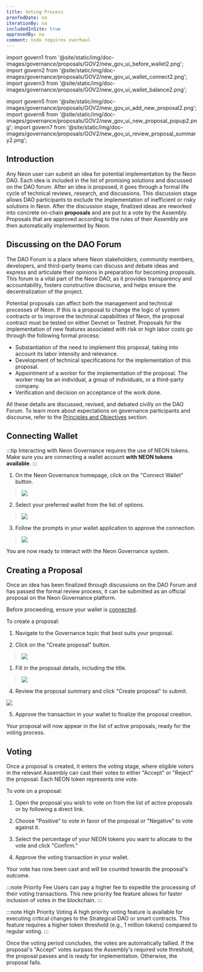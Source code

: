 ```yaml
---
title: Voting Process
proofedDate: na
iterationBy: na
includedInSite: true
approvedBy: na
comment: todo requires overhaul
---
```


import govern1 from '@site/static/img/doc-images/governance/proposals/GOV2/new_gov_ui_before_wallet2.png';
import govern2 from '@site/static/img/doc-images/governance/proposals/GOV2/new_gov_ui_wallet_connect2.png';
import govern3 from '@site/static/img/doc-images/governance/proposals/GOV2/new_gov_ui_wallet_balance2.png';

import govern5 from '@site/static/img/doc-images/governance/proposals/GOV2/new_gov_ui_add_new_proposal2.png';
import govern6 from '@site/static/img/doc-images/governance/proposals/GOV2/new_gov_ui_new_proposal_popup2.png';
import govern7 from '@site/static/img/doc-images/governance/proposals/GOV2/new_gov_ui_review_proposal_summary2.png';


## Introduction

Any Neon user can submit an idea for potential implementation by the Neon DAO. Each idea is included in the list of promising solutions and discussed on the DAO forum. After an idea is proposed, it goes through a formal life cycle of technical reviews, research, and discussions. This discussion stage allows DAO participants to exclude the implementation of inefficient or risky solutions in Neon. After the discussion stage, finalized ideas are reworked into concrete on-chain **proposals** and are put to a vote by the Assembly. Proposals that are approved according to the rules of their Assembly are then automatically implemented by Neon.

## Discussing on the DAO Forum

The DAO Forum is a place where Neon stakeholders, community members, developers, and third-party teams can discuss and debate ideas and express and articulate their opinions in preparation for becoming proposals. This forum is a vital part of the Neon DAO, as it provides transparency and accountability, fosters constructive discourse, and helps ensure the decentralization of the project. 

Potential proposals can affect both the management and technical processes of Neon. If this is a proposal to change the logic of system contracts or to improve the technical capabilities of Neon, the proposal contract must be tested on either Devnet or Testnet. Proposals for the implementation of new features associated with risk or high labor costs go through the following formal process:

  * Substantiation of the need to implement this proposal, taking into account its labor intensity and relevance.
  * Development of technical specifications for the implementation of this proposal.
  * Appointment of a worker for the implementation of the proposal. The worker may be an individual, a group of individuals, or a third-party company.
  * Verification and decision on acceptance of the work done.

All these details are discussed, revised, and debated civilly on the DAO Forum. To learn more about expectations on governance participants and discourse, refer to the [Principles and Objectives](principles.md) section.

## Connecting Wallet

:::tip
Interacting with Neon Governance requires the use of NEON tokens. Make sure you are connecting a wallet account **with NEON tokens available**.
:::

1. On the Neon Governance homepage, click on the "Connect Wallet" button.

> <img src={govern1} />

2. Select your preferred wallet from the list of options.

> <img src={govern2} />

3. Follow the prompts in your wallet application to approve the connection.

> <img src={govern3} />

You are now ready to interact with the Neon Governance system.

## Creating a Proposal

Once an idea has been finalized through discussions on the DAO Forum and has passed the formal review process, it can be submitted as an official proposal on the Neon Governance platform.

Before proceeding, ensure your wallet is [connected](#connecting-wallet).

To create a proposal:

1. Navigate to the Governance topic that best suits your proposal.

<!-- >> <img src={govern4} /> -->

2. Click on the "Create proposal" button.

> <img src={govern5} />

1. Fill in the proposal details, including the title.

> <img src={govern6} />

4. Review the proposal summary and click "Create proposal" to submit.

<img src={govern7} />

5. Approve the transaction in your wallet to finalize the proposal creation.

<!-- >> <img src={govern8} /> -->

Your proposal will now appear in the list of active proposals, ready for the voting process.

## Voting

Once a proposal is created, it enters the voting stage, where eligible voters in the relevant Assembly can cast their votes to either "Accept" or "Reject" the proposal. Each NEON token represents one vote.

To vote on a proposal:

1. Open the proposal you wish to vote on from the list of active proposals or by following a direct link.

<!-- >> <img src={govern9} /> -->

2. Choose "Positive" to vote in favor of the proposal or "Negative" to vote against it.

<!-- >> <img src={govern10} /> -->

3. Select the percentage of your NEON tokens you want to allocate to the vote and click "Confirm."

<!-- >> <img src={govern11} /> -->

4. Approve the voting transaction in your wallet.

Your vote has now been cast and will be counted towards the proposal's outcome.

:::note Priority Fee
Users can pay a higher fee to expedite the processing of their voting transactions. This new priority fee feature allows for faster inclusion of votes in the blockchain.
:::

:::note High Priority Voting
A high priority voting feature is available for executing critical changes to the Strategical DAO or smart contracts. This feature requires a higher token threshold (e.g., 1 million tokens) compared to regular voting.
:::

Once the voting period concludes, the votes are automatically tallied. If the proposal's "Accept" votes surpass the Assembly's required vote threshold, the proposal passes and is ready for implementation. Otherwise, the proposal fails.

<!-- ---
title: Voting Process
proofedDate: na
iterationBy: na
includedInSite: true
approvedBy: na
comment: todo requires overhaul
---

import govern1 from '@site/static/img/doc-images/governance/proposals/new_gov_ui_before_wallet.jpeg';
import govern2 from '@site/static/img/doc-images/governance/proposals/new_gov_ui_wallet_connect.png';
import govern3 from '@site/static/img/doc-images/governance/proposals/new_gov_ui_wallet_balance.png';
import govern4 from '@site/static/img/doc-images/governance/proposals/new_gov_ui_governance_topic.jpeg';
import govern5 from '@site/static/img/doc-images/governance/proposals/new_gov_ui_add_new_proposal.jpeg';
import govern6 from '@site/static/img/doc-images/governance/proposals/new_gov_ui_new_proposal_popup.png';
import govern7 from '@site/static/img/doc-images/governance/proposals/new_gov_ui_list_after_new_proposal.png';
import govern8 from '@site/static/img/doc-images/governance/proposals/new_gov_ui_new_proposal_page.png';
import govern9 from '@site/static/img/doc-images/governance/proposals/new_gov_ui_sign_off_popup.png';
import govern10 from '@site/static/img/doc-images/governance/proposals/new_gov_ui_signed_off_proposal.png';

import govern11 from '@site/static/img/doc-images/governance/proposals/new_gov_ui_cancel_proposal.png';

import govern12 from '@site/static/img/doc-images/governance/proposals/new_gov_ui_proposal_voting.png';
import govern13 from '@site/static/img/doc-images/governance/proposals/new_gov_ui_positive_popup.png';
import govern14 from '@site/static/img/doc-images/governance/proposals/new_gov_ui_negative_popup.png';
import govern15 from '@site/static/img/doc-images/governance/proposals/new_gov_ui_voting_tipping_point.png';

## Introduction

Any Neon user can submit an idea for potential implementation by the Neon DAO. Each idea is included in the list of promising solutions and discussed on the DAO forum. After an idea is proposed, it goes through a formal life cycle of technical reviews, research, and discussions. This discussion stage allows DAO participants to exclude the implementation of inefficient or risky solutions in Neon. After the discussion stage, finalized ideas are reworked into concrete on-chain **proposals** and are put to a vote by the Assembly. Proposals that are approved according to the rules of their Assembly are then automatically implemented by Neon.

## Discussing on the DAO Forum

The DAO Forum is a place where Neon stakeholders, community members, developers, and third-party teams can discuss and debate ideas and express and articulate their opinions in preparation for becoming proposals. This forum is a vital part of the Neon DAO, as it provides transparency and accountability, fosters constructive discourse, and helps ensure the decentralization of the project. 

Potential proposals can affect both the management and technical processes of Neon. If this is a proposal to change the logic of system contracts or to improve the technical capabilities of Neon, the proposal contract must be tested on either Devnet or Testnet. Proposals for the implementation of new features associated with risk or high labor costs go through the following formal process:

  * Substantiation of the need to implement this proposal, taking into account its labor intensity and relevance.
  * Development of technical specifications for the implementation of this proposal.
  * Appointment of a worker for the implementation of the proposal. The worker may be an individual, a group of individuals, or a third-party company.
  * Verification and decision on acceptance of the work done.

All these details are discussed, revised, and debated civilly on the DAO Forum. To learn more about expectations on governance participants and discourse, refer to the [Principles and Objectives](principles.md) section.

## Connecting Wallet

:::tip
Interacting with Neon Governance requires the use of NEON tokens. Make sure you are connecting a wallet account **with NEON tokens available**.
:::

1. Click on "Connect" to connect your Solana wallet to the DAO website.

> <img src={govern1} />

2. Select the wallet application that you are using from the list.

> <img src={govern2} />

3. If you wish to continue, respond to your wallet application's prompt to allow connecting.
4. Confirm that you see your wallet address show up.

> <img src={govern3} />

You are now ready to interact with the Neon Governance UI.

## Creating a Proposal
Once an idea has reached its final form after discussions on the DAO Forum and the formal review process is complete, the proponent can create the actual proposal. The on-chain code to automatically implement the proposal that was tested and finalized on the DAO Forum is now ready to be included in a formal proposal on the Neon DAO website.

Before proceeding, please make sure [your wallet is connected](#connecting-wallet).

To create a proposal, follow the steps below.

1. On the Neon DAO website, select the Governance topic for which the proposal is best suited.

> <img src={govern4} />

2. Click on the "Add new proposal" button.

> <img src={govern5} />

3. In the "Add new proposal" popup, enter the name of your proposal and a description with a link to a relevant [GitHub Gist](https://docs.github.com/en/get-started/writing-on-github/editing-and-sharing-content-with-gists/creating-gists), if applicable. Click on "Add proposal".

> <img src={govern6} />
 
4. A transaction prompt will be displayed by your wallet application. If you have verified its details and wish to continue, approve it, then wait a few moments for the transaction to process.
5. After the transaction has been processed, you will see your proposal in the list of proposals. In this case, we created a proposal called `[Test] Test Proposal 2`.

> <img src={govern7} />

  Click on your proposal to see its details. This new proposal will be in the `Draft` state by default.

> <img src={govern8} />

You can then sign off on your proposal by clicking on the "Sign off" button. Click "Sign off" in the pop up that follows.

> <img src={govern9} />

6. A prompt by your wallet application will ask if you to approve the sign off transaction. If you have verified its details and wish to continue, approve it, then wait a few moments for the transaction to process.
7. After the sign off transaction has been processed, your proposal is now signed off by you and put forth to the community for a vote. Your proposal is now in the `Voting` state and the "Voting Time Left" clock has started counting down.

> <img src={govern10} />

8. Share the proposal link URL to the DAO Forum and elsewhere for the Neon community to vote on it.
9. (Optional) Alternatively, if you wish to cancel this proposal for whatever reason, click on the "Cancel proposal" button, click "Yes, Cancel" in the pop up that follows, and approve the cancel transaction.

> <img src={govern11} />

## Voting

After a proposal is created, it is ready to be put to a vote. The community of eligible voters in the relevant Assembly is then invited to cast their votes to either "Accept" or "Reject" this proposal. This is done by submitting NEON tokens to the desired option, with each NEON token being worth one vote.

To vote on a proposal, follow the following steps:

1. You might have been given a link to a proposal that is in the `Voting` state, or you might have clicked on a proposal in the `Voting` stage from the list of proposals. Either way, you should see a proposal page like this:

> <img src={govern12} />

2. Click on "Positive" or "Negative" depending on whether you are in favor of or against the proposal.
     1. If you choose "Positive", you will see a pop up as follows.

     > <img src={govern13} />

     2. If you choose "Negative", you will see a pop up very similar to the pop up above.

      > <img src={govern14} />

     3. You can then choose/customize the percentage of your NEON tokens you would like to commit for this vote
     4. Click "Confirm" once you are happy with your ballot.
3. A prompt by your wallet application will ask you to approve the voting transaction. If you have verified its details and wish to continue, approve it, then wait a few moments for the transaction to process.
5. You have now cast your vote on this proposal. 

> <img src={govern15} />

:::note Priority Fee
Users can pay a higher fee to expedite the processing of their voting transactions. This new priority fee feature allows for faster inclusion of votes in the blockchain.
:::

:::note High Priority Voting
A high priority voting feature is available for executing critical changes to the Strategical DAO or smart contracts. This feature requires a higher token threshold (e.g., 1 million tokens) compared to regular voting.
:::

Once the voting period is concluded, the votes are automatically counted. If the proposal's "Accept" votes pass the Assembly's required vote threshold ("Vote tipping point" in the image below), the proposal is passed and is ready for implementation. Otherwise, the proposal fails. -->